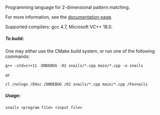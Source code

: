 Programming language for 2-dimensional pattern matching.

For more information, see the [documentation page](https://github.com/feresum/PMA/blob/master/doc.md).

Supported compilers: gcc 4.7, Microsoft VC++ 18.0. 

<h5>To build:</h5>

One may either use the CMake build system, or run one of the following commands:

    g++ -std=c++11 -DNDEBUG -O2 snails/*.cpp main/*.cpp -o snails

or

    cl /nologo /EHsc /DNDEBUG /O2 snails/*.cpp main/*.cpp /Fesnails

<h5>Usage:</h5>

    snails <program file> <input file>
